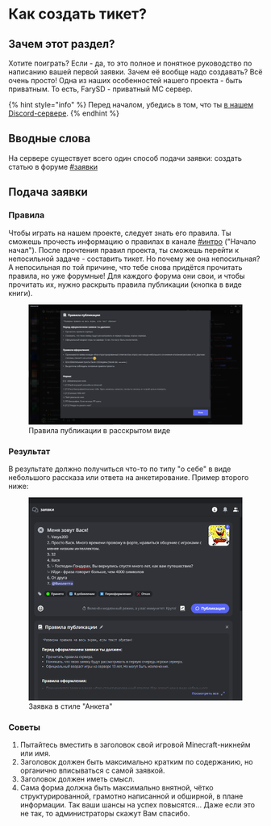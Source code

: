 # Как создать тикет?

## Зачем этот раздел?

Хотите поиграть? Если - да, то это полное и понятное руководство по написанию вашей первой заявки. Зачем её вообще надо создавать? Всё очень просто! Одна из наших особенностей нашего проекта - быть приватным. То есть, FarySD - приватный MC сервер.

{% hint style="info" %}
Перед началом, убедись в том, что ты [в нашем Discord-сервере](https://discord.gg/invite/ngxE7dUzbE).
{% endhint %}

## Вводные слова

На сервере существует всего один способ подачи заявки: создать статью в форуме [#заявки](https://discord.com/channels/868794603409637376/1117558038409257013)

## Подача заявки

### Правила

Чтобы играть на нашем проекте, следует знать его правила. Ты сможешь прочесть информацию о правилах в канале [#интро](https://discord.com/channels/868794603409637376/1068985628181680300) ("Начало начал"). После прочтения правил проекта, ты сможешь перейти к непосильной задаче - составить тикет. Но почему же она непосильная? А непосильная по той причине, что тебе снова придётся прочитать правила, но уже форумные! Для каждого форума они свои, и чтобы прочитать их, нужно раскрыть правила публикации (кнопка в виде книги).

<figure><img src="../../.gitbook/assets/players/sozdanie-tiketa/forum_1.png" alt=""><figcaption>Правила публикации в расскрытом виде</figcaption></figure>

### Результат

В результате должно получиться что-то по типу "о себе" в виде небольшого рассказа или ответа на анкетирование. Пример второго ниже:

<figure><img src="../../.gitbook/assets/players/sozdanie-tiketa/forum_2.png" alt=""><figcaption>Заявка в стиле "Анкета"</figcaption></figure>

### Советы

1. Пытайтесь вместить в заголовок свой игровой Minecraft-никнейм или имя.
2. Заголовок должен быть максимально кратким по содержанию, но органично вписываться с самой заявкой.
3. Заголовок должен иметь смысл.
4. Сама форма должна быть максимально внятной, чётко структурированной, грамотно написанной и обширной, в плане информации. Так ваши шансы на успех повысятся... Даже если это не так, то администраторы скажут Вам спасибо.
